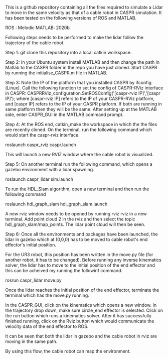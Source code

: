 This is a github repository containing all the files required to simulate a Lidar to move in the same velocity as that of a cable robot in CASPR simulation.
It has been tested on the following versions of ROS and MATLAB.

ROS : Melodic
MATLAB: 2020b

Following steps needs to be performed to make the lidar follow the trajectory of the cable robot.

Step 1: 
git clone this repository into a local catkin workspace.

Step 2: 
In your Ubuntu system install MATLAB and then change the path in Matlab to the CASPR folder in the repo you have just cloned. Start CASPR by running the initialise_CASPR.m file in MATLAB.

Step 3:
Note the IP of the platform that you installed CASPR by ifconfig (Linux).
Call the following function to set the config of CASPR-RViz interface in CASPR:
CASPRRViz_configuration.SetROSConfig('[caspr-rviz IP]','[caspr IP]');
where [caspr-rviz IP] refers to the IP of your CASPR-RViz platform, and [caspr IP] refers to the IP of your CASPR platform. If both are running in same platform then they will be the same. 
After setting up at the MATLAB side, enter CASPR_GUI in the MATLAB command prompt.

Step 4:
At the ROS end, catkin_make the workspace in which the the files are recently cloned. 
On the terminal, run the following command which would start the caspr-rviz interface. 

roslaunch caspr_rviz caspr.launch

This will launch a new RVIZ window where the cable robot is visualized.

Step 5:
On another terminal run the following command, which opens a gazebo environment with a lidar spawning.

roslaunch caspr_lidar sim.launch

To run the HDL_Slam algorithm, open a new terminal and then run the following command

roslaunch hdl_graph_slam hdl_graph_slam.launch

A new rviz window needs to be opened by running rviz rviz in a new terminal. Add point cloud 2 in the rviz and then select the topic hdl_graph_slam/map_points.
The lidar point cloud will then be seen.

Step 6:
Once all the environments and packages have been launched, the lidar in gazebo which at (0,0,0) has to be moved to cable robot's end effector's initial position. 

For the UR3 robot, this position has been written in the move.py file (for another robot, it has to be changed). 
Before running any inverse kinematics solver, the lidar has to move to the initial position of the end effector and this can be acheived my running the followinf command.

rosrun caspr_lidar move.py

Once the lidar reaches the initial position of the end effector, terminate the terminal which has the move.py running.

In the CASPR_GUI, click on the kinematics which opens a new window. In the trajectory drop down, make sure circle_end effector is selected. 
Click on the run button which runs a kinematics solver. After it has successfully finished running, click on the Rviz button which would communicate the velocity data of the end effector to ROS.

It can be seen that both the lidar in gazebo and the cable robot in rviz are moving in the same path. 

By using this flow, the cable robot can map the environment.
